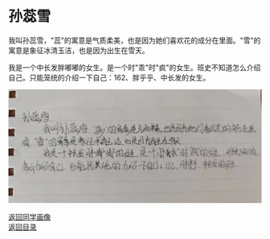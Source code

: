 # 孙蕊雪

我叫孙蕊雪，"蕊"的寓意是气质柔美，也是因为她们喜欢花的成分在里面。"雪"的寓意是象征冰清玉洁，也是因为出生在雪天。

我是一个中长发胖嘟嘟的女生。是一个时"乖"时"疯"的女生。班史不知道怎么介绍自己。只能笼统的介绍一下自己：162、胖乎乎、中长发的女生。

![孙蕊雪自我介绍](/photos/孙蕊雪.jpg)

[返回同学画像](/同学画像)  
[返回目录](/index)
